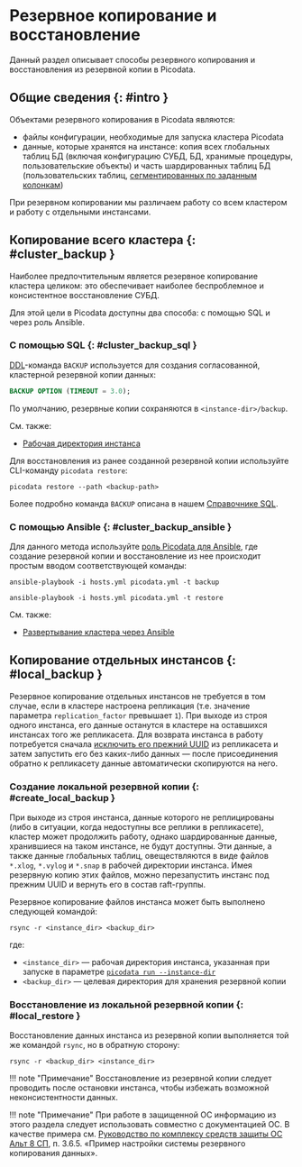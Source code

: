 # Резервное копирование и восстановление

Данный раздел описывает способы резервного копирования и восстановления
из резервной копии в Picodata.

## Общие сведения {: #intro }

Объектами резервного копирования в Picodata являются:

- файлы конфигурации, необходимые для запуска кластера Picodata
- данные, которые хранятся на инстансе: копия всех глобальных таблиц БД
  (включая конфигурацию СУБД, БД, хранимые процедуры, пользовательские
  объекты) и часть шардированных таблиц БД (пользовательских таблиц,
  [сегментированных по заданным колонкам])

При резервном копировании мы различаем работу со всем кластером и работу
с отдельными инстансами.

## Копирование всего кластера {: #cluster_backup }

Наиболее предпочтительным является резервное копирование кластера
целиком: это обеспечивает наиболее беспроблемное и консистентное
восстановление СУБД.

Для этой цели в Picodata доступны два способа: с помощью SQL и через
роль Ansible.

### С помощью SQL {: #cluster_backup_sql }

[DDL](../reference/sql/ddl.md)-команда `BACKUP` используется для
создания согласованной, кластерной резервной копии данных:

```sql title="Создание резервной копии"
BACKUP OPTION (TIMEOUT = 3.0);
```

По умолчанию, резервные копии сохраняются в `<instance-dir>/backup`.

См. также:

- [Рабочая директория инстанса](../reference/config.md#instance_instance_dir)

Для восстановления из ранее созданной резервной копии используйте
CLI-команду `picodata restore`:

```shell title="Восстановление из резервной копии"
picodata restore --path <backup-path>
```

Более подробно команда `BACKUP` описана в нашем [Справочнике
SQL](../reference/sql/backup.md).

### С помощью Ansible {: #cluster_backup_ansible }

Для данного метода используйте [роль Picodata для Ansible], где создание
резервной копии и восстановление из нее происходит простым вводом
соответствующей команды:

```shell title="Создание резервной копии"
ansible-playbook -i hosts.yml picodata.yml -t backup
```

```shell title="Восстановление из резервной копии"
ansible-playbook -i hosts.yml picodata.yml -t restore
```

См. также:

- [Развертывание кластера через Ansible](deploy_ansible.md)

## Копирование отдельных инстансов {: #local_backup }

Резервное копирование отдельных инстансов не требуется в том случае,
если в кластере настроена репликация (т.е. значение параметра
`replication_factor` превышает `1`). При выходе из строя одного инстанса,
его данные останутся в кластере на оставшихся инстансах того же
репликасета. Для возврата инстанса в работу потребуется сначала
[исключить его прежний UUID] из репликасета и затем запустить его без
каких-либо данных — после присоединения обратно к репликасету данные
автоматически скопируются на него.

[исключить его прежний UUID]: ../reference/cli.md#expel
[роль Picodata для Ansible]: deploy_ansible.md
[сегментированных по заданным колонкам]: ../overview/glossary.md#sharding

### Создание локальной резервной копии {: #create_local_backup }

При выходе из строя инстанса, данные которого не реплицированы (либо в
ситуации, когда недоступны все реплики в репликасете), кластер может
продолжить работу, однако шардированные данные, хранившиеся на таком
инстансе, не будут доступны. Эти данные, а также данные глобальных
таблиц, овеществляются в виде файлов `*.xlog`, `*.vylog` и `*.snap` в
рабочей директории инстанса. Имея резервную копию этих файлов, можно
перезапустить инстанс под прежним UUID и вернуть его в состав
raft-группы.

Резервное копирование файлов инстанса может быть выполнено
следующей командой:

```shell
rsync -r <instance_dir> <backup_dir>
```

где:

- `<instance_dir>` — рабочая директория инстанса, указанная при запуске в
  параметре [`picodata run --instance-dir`]
- `<backup_dir>` — целевая директория для хранения резервной копии

[`picodata run --instance-dir`]: ../reference/cli.md#run_instance_dir

### Восстановление из локальной резервной копии {: #local_restore }

Восстановление данных инстанса из резервной копии выполняется той же
командой `rsync`, но в обратную сторону:

```shell
rsync -r <backup_dir> <instance_dir>
```

!!! note "Примечание"
    Восстановление из резервной копии следует проводить
    после остановки инстанса, чтобы избежать возможной
    неконсистентности данных.

!!! note "Примечание"
    При работе в защищенной ОС информацию из этого
    раздела следует использовать совместно с документацией ОС. В качестве
    примера см. [Руководство по комплексу средств защиты ОС Альт 8
    СП](https://www.basealt.ru/fileadmin/user_upload/manual/lknv.11100-01-99-03-rukovodstvo-po-ksz.pdf),
    п. 3.6.5. «Пример настройки системы резервного копирования данных».

